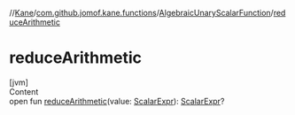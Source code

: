 //[Kane](../../index.md)/[com.github.jomof.kane.functions](../index.md)/[AlgebraicUnaryScalarFunction](index.md)/[reduceArithmetic](reduce-arithmetic.md)



# reduceArithmetic  
[jvm]  
Content  
open fun [reduceArithmetic](reduce-arithmetic.md)(value: [ScalarExpr](../../com.github.jomof.kane.impl/-scalar-expr/index.md)): [ScalarExpr](../../com.github.jomof.kane.impl/-scalar-expr/index.md)?  



